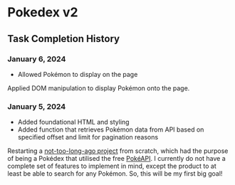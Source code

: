 # Pokedex v2

## Task Completion History

### January 6, 2024

- Allowed Pokémon to display on the page

Applied DOM manipulation to display Pokémon onto the page.

### January 5, 2024

- Added foundational HTML and styling
- Added function that retrieves Pokémon data from API based on specified offset and limit for pagination reasons

Restarting a [not-too-long-ago project](https://github.com/marielle-lopez/pokedex) from scratch, which had the purpose of being a Pokédex that utilised the free [PokéAPI](https://pokeapi.co/). I currently do not have a complete set of features to implement in mind, except the product to at least be able to search for any Pokémon. So, this will be my first big goal!
